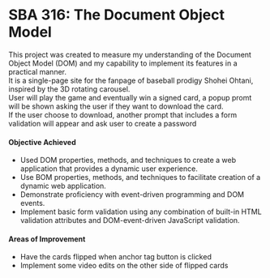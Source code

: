 <h1>SBA 316: 
The Document Object Model</h1>
<p>This project was created to measure my understanding of the Document Object Model (DOM) and my capability to implement its features in a practical manner. <br>
It is a single-page site for the fanpage of baseball prodigy Shohei Ohtani, inspired by the 3D rotating carousel. <br>
User will play the game and eventually win a signed card, a popup promt will be shown asking the user if they want to download the card. <br>
If the user choose to download, another prompt that includes a form validation will appear and ask user to create a password </p>
<h4>Objective Achieved</h4>
<ul>
  <li>Used DOM properties, methods, and techniques to create a web application that provides a dynamic user experience.</li>
  <li>Use BOM properties, methods, and techniques to facilitate creation of a dynamic web application.</li>
  <li>Demonstrate proficiency with event-driven programming and DOM events.</li>
  <li>Implement basic form validation using any combination of built-in HTML validation attributes and DOM-event-driven JavaScript validation.</li>
</ul>

<h4>Areas of Improvement</h4>
<ul>
  <li>Have the cards flipped when anchor tag button is clicked</li>
  <li>Implement some video edits on the other side of flipped cards</li>
</ul>
